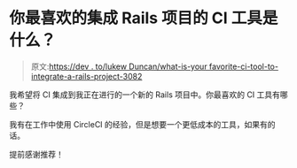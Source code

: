 # 你最喜欢的集成 Rails 项目的 CI 工具是什么？

> 原文:[https://dev . to/lukew Duncan/what-is-your favorite-ci-tool-to-integrate-a-rails-project-3082](https://dev.to/lukewduncan/what-is-your-favorite-ci-tool-to-integrate-with-a-rails-project-3082)

我希望将 CI 集成到我正在进行的一个新的 Rails 项目中。你最喜欢的 CI 工具有哪些？

我有在工作中使用 CircleCI 的经验，但是想要一个更低成本的工具，如果有的话。

提前感谢推荐！